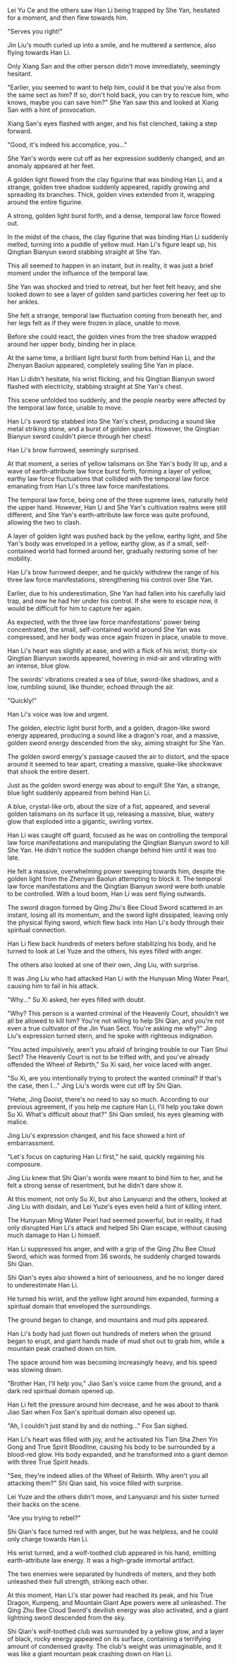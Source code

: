 Lei Yu Ce and the others saw Han Li being trapped by She Yan, hesitated for a moment, and then flew towards him.

"Serves you right!"

Jin Liu's mouth curled up into a smile, and he muttered a sentence, also flying towards Han Li.

Only Xiang San and the other person didn't move immediately, seemingly hesitant.

"Earlier, you seemed to want to help him, could it be that you're also from the same sect as him? If so, don't hold back, you can try to rescue him, who knows, maybe you can save him?" She Yan saw this and looked at Xiang San with a hint of provocation.

Xiang San's eyes flashed with anger, and his fist clenched, taking a step forward.

"Good, it's indeed his accomplice, you..."

She Yan's words were cut off as her expression suddenly changed, and an anomaly appeared at her feet.

A golden light flowed from the clay figurine that was binding Han Li, and a strange, golden tree shadow suddenly appeared, rapidly growing and spreading its branches. Thick, golden vines extended from it, wrapping around the entire figurine.

A strong, golden light burst forth, and a dense, temporal law force flowed out.

In the midst of the chaos, the clay figurine that was binding Han Li suddenly melted, turning into a puddle of yellow mud. Han Li's figure leapt up, his Qingtian Bianyun sword stabbing straight at She Yan.

This all seemed to happen in an instant, but in reality, it was just a brief moment under the influence of the temporal law.

She Yan was shocked and tried to retreat, but her feet felt heavy, and she looked down to see a layer of golden sand particles covering her feet up to her ankles.

She felt a strange, temporal law fluctuation coming from beneath her, and her legs felt as if they were frozen in place, unable to move.

Before she could react, the golden vines from the tree shadow wrapped around her upper body, binding her in place.

At the same time, a brilliant light burst forth from behind Han Li, and the Zhenyan Baolun appeared, completely sealing She Yan in place.

Han Li didn't hesitate, his wrist flicking, and his Qingtian Bianyun sword flashed with electricity, stabbing straight at She Yan's chest.

This scene unfolded too suddenly, and the people nearby were affected by the temporal law force, unable to move.

Han Li's sword tip stabbed into She Yan's chest, producing a sound like metal striking stone, and a burst of golden sparks. However, the Qingtian Bianyun sword couldn't pierce through her chest!

Han Li's brow furrowed, seemingly surprised.

At that moment, a series of yellow talismans on She Yan's body lit up, and a wave of earth-attribute law force burst forth, forming a layer of yellow, earthy law force fluctuations that collided with the temporal law force emanating from Han Li's three law force manifestations.

The temporal law force, being one of the three supreme laws, naturally held the upper hand. However, Han Li and She Yan's cultivation realms were still different, and She Yan's earth-attribute law force was quite profound, allowing the two to clash.

A layer of golden light was pushed back by the yellow, earthy light, and She Yan's body was enveloped in a yellow, earthy glow, as if a small, self-contained world had formed around her, gradually restoring some of her mobility.

Han Li's brow furrowed deeper, and he quickly withdrew the range of his three law force manifestations, strengthening his control over She Yan.

Earlier, due to his underestimation, She Yan had fallen into his carefully laid trap, and now he had her under his control. If she were to escape now, it would be difficult for him to capture her again.

As expected, with the three law force manifestations' power being concentrated, the small, self-contained world around She Yan was compressed, and her body was once again frozen in place, unable to move.

Han Li's heart was slightly at ease, and with a flick of his wrist, thirty-six Qingtian Bianyun swords appeared, hovering in mid-air and vibrating with an intense, blue glow.

The swords' vibrations created a sea of blue, sword-like shadows, and a low, rumbling sound, like thunder, echoed through the air.

"Quickly!"

Han Li's voice was low and urgent.

The golden, electric light burst forth, and a golden, dragon-like sword energy appeared, producing a sound like a dragon's roar, and a massive, golden sword energy descended from the sky, aiming straight for She Yan.

The golden sword energy's passage caused the air to distort, and the space around it seemed to tear apart, creating a massive, quake-like shockwave that shook the entire desert.

Just as the golden sword energy was about to engulf She Yan, a strange, blue light suddenly appeared from behind Han Li.

A blue, crystal-like orb, about the size of a fist, appeared, and several golden talismans on its surface lit up, releasing a massive, blue, watery glow that exploded into a gigantic, swirling vortex.

Han Li was caught off guard, focused as he was on controlling the temporal law force manifestations and manipulating the Qingtian Bianyun sword to kill She Yan. He didn't notice the sudden change behind him until it was too late.

He felt a massive, overwhelming power sweeping towards him, despite the golden light from the Zhenyan Baolun attempting to block it. The temporal law force manifestations and the Qingtian Bianyun sword were both unable to be controlled.
With a loud boom, Han Li was sent flying outwards.

The sword dragon formed by Qing Zhu's Bee Cloud Sword scattered in an instant, losing all its momentum, and the sword light dissipated, leaving only the physical flying sword, which flew back into Han Li's body through their spiritual connection.

Han Li flew back hundreds of meters before stabilizing his body, and he turned to look at Lei Yuze and the others, his eyes filled with anger.

The others also looked at one of their own, Jing Liu, with surprise.

It was Jing Liu who had attacked Han Li with the Hunyuan Ming Water Pearl, causing him to fail in his attack.

"Why..." Su Xi asked, her eyes filled with doubt.

"Why? This person is a wanted criminal of the Heavenly Court, shouldn't we all be allowed to kill him? You're not willing to help Shi Qian, and you're not even a true cultivator of the Jin Yuan Sect. You're asking me why?" Jing Liu's expression turned stern, and he spoke with righteous indignation.

"You acted impulsively, aren't you afraid of bringing trouble to our Tian Shui Sect? The Heavenly Court is not to be trifled with, and you've already offended the Wheel of Rebirth," Su Xi said, her voice laced with anger.

"Su Xi, are you intentionally trying to protect the wanted criminal? If that's the case, then I..." Jing Liu's words were cut off by Shi Qian.

"Hehe, Jing Daoist, there's no need to say so much. According to our previous agreement, if you help me capture Han Li, I'll help you take down Su Xi. What's difficult about that?" Shi Qian smiled, his eyes gleaming with malice.

Jing Liu's expression changed, and his face showed a hint of embarrassment.

"Let's focus on capturing Han Li first," he said, quickly regaining his composure.

Jing Liu knew that Shi Qian's words were meant to bind him to her, and he felt a strong sense of resentment, but he didn't dare show it.

At this moment, not only Su Xi, but also Lanyuanzi and the others, looked at Jing Liu with disdain, and Lei Yuze's eyes even held a hint of killing intent.

The Hunyuan Ming Water Pearl had seemed powerful, but in reality, it had only disrupted Han Li's attack and helped Shi Qian escape, without causing much damage to Han Li himself.

Han Li suppressed his anger, and with a grip of the Qing Zhu Bee Cloud Sword, which was formed from 36 swords, he suddenly charged towards Shi Qian.

Shi Qian's eyes also showed a hint of seriousness, and he no longer dared to underestimate Han Li.

He turned his wrist, and the yellow light around him expanded, forming a spiritual domain that enveloped the surroundings.

The ground began to change, and mountains and mud pits appeared.

Han Li's body had just flown out hundreds of meters when the ground began to erupt, and giant hands made of mud shot out to grab him, while a mountain peak crashed down on him.

The space around him was becoming increasingly heavy, and his speed was slowing down.

"Brother Han, I'll help you," Jiao San's voice came from the ground, and a dark red spiritual domain opened up.

Han Li felt the pressure around him decrease, and he was about to thank Jiao San when Fox San's spiritual domain also opened up.

"Ah, I couldn't just stand by and do nothing..." Fox San sighed.

Han Li's heart was filled with joy, and he activated his Tian Sha Zhen Yin Gong and True Spirit Bloodline, causing his body to be surrounded by a blood-red glow. His body expanded, and he transformed into a giant demon with three True Spirit heads.

"See, they're indeed allies of the Wheel of Rebirth. Why aren't you all attacking them?" Shi Qian said, his voice filled with surprise.

Lei Yuze and the others didn't move, and Lanyuanzi and his sister turned their backs on the scene.

"Are you trying to rebel?"

Shi Qian's face turned red with anger, but he was helpless, and he could only charge towards Han Li.

His wrist turned, and a wolf-toothed club appeared in his hand, emitting earth-attribute law energy. It was a high-grade immortal artifact.

The two enemies were separated by hundreds of meters, and they both unleashed their full strength, striking each other.

At this moment, Han Li's star power had reached its peak, and his True Dragon, Kunpeng, and Mountain Giant Ape powers were all unleashed. The Qing Zhu Bee Cloud Sword's devilish energy was also activated, and a giant lightning sword descended from the sky.

Shi Qian's wolf-toothed club was surrounded by a yellow glow, and a layer of black, rocky energy appeared on its surface, containing a terrifying amount of condensed gravity. The club's weight was unimaginable, and it was like a giant mountain peak crashing down on Han Li.